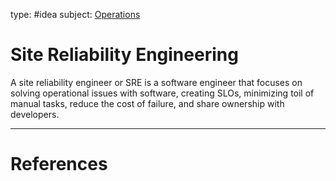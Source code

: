 type: #idea
subject: [Operations](Operations.md)
<!-- Subject should be a hub note -->
# Site Reliability Engineering

A site reliability engineer or SRE is a software engineer that focuses on solving operational issues with software, creating SLOs, minimizing toil of manual tasks, reduce the cost of failure, and share ownership with developers.

---
# References
<!-- What references back up this idea -->
